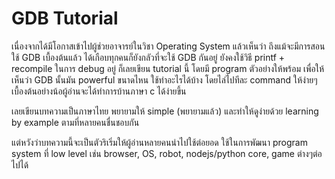 # GDB Tutorial

เนื่องจากได้มีโอกาสเข้าไปผู้ช่วยอาจารย์ในวิชา Operating System แล้วเห็นว่า ถึงแม้จะมีการสอนใช้ GDB เบื้องต้นแล้ว ได้เกือบทุกคนก็ยังกลัวที่จะใช้ GDB กันอยู่ ยังคงใช้วิธี printf + recompile ในการ debug อยู่ ก็เลยเขียน tutorial นี้ โดยมี program ตัวอย่างให้พร้อม เพื่อให้เห็นว่า GDB นั้นมัน powerful ขนาดไหน ใช้ทำอะไรได้บ้าง โดยไล่ไปทีละ command ให้ง่ายๆ เบื้องต้นอย่างน้อผู้อ่านจะได้ทำการบ้านภาษา c ได้ง่ายขึ้น  

เลยเขียนบทความเป็นภาษาไทย พยายามให้ simple (พยายามแล้ว) และทำให้ดูง่ายด้วย learning by example ตามที่หลายคนชื่นชอบกัน  

แต่หวังว่าบทความนี้จะเป็นตัวริเริ่มให้ผู้อ่านหลายคนนำไปใช้ต่อยอด ใช้ในการพัฒนา program system ที่ low level เช่น browser, OS, robot, nodejs/python core, game ต่างๆต่อไปได้
